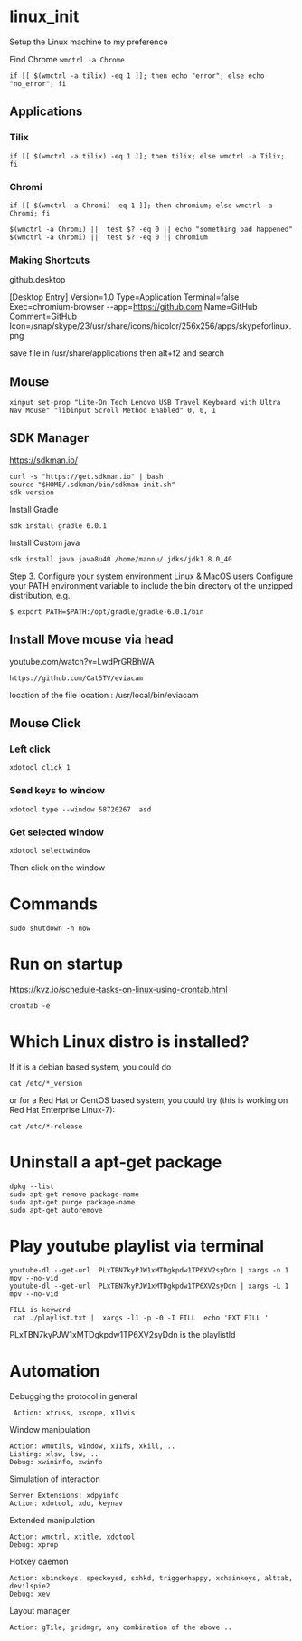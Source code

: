 # linux_init
Setup the Linux machine to my preference



Find Chrome 
```wmctrl -a Chrome```





 ```if [[ $(wmctrl -a tilix) -eq 1 ]]; then echo "error"; else echo "no_error"; fi```
 
 ##  Applications
 ### Tilix
 ```if [[ $(wmctrl -a tilix) -eq 1 ]]; then tilix; else wmctrl -a Tilix; fi```

### Chromi
```if [[ $(wmctrl -a Chromi) -eq 1 ]]; then chromium; else wmctrl -a Chromi; fi```


```
$(wmctrl -a Chromi) ||  test $? -eq 0 || echo "something bad happened"
$(wmctrl -a Chromi) ||  test $? -eq 0 || chromium
```


### Making Shortcuts
github.desktop

[Desktop Entry]
Version=1.0
Type=Application
Terminal=false
Exec=chromium-browser --app=https://github.com
Name=GitHub
Comment=GitHub
Icon=/snap/skype/23/usr/share/icons/hicolor/256x256/apps/skypeforlinux.png

save file in /usr/share/applications
then alt+f2 and search


## Mouse

```
xinput set-prop "Lite-On Tech Lenovo USB Travel Keyboard with Ultra Nav Mouse" "libinput Scroll Method Enabled" 0, 0, 1
```


## SDK Manager
https://sdkman.io/

```
curl -s "https://get.sdkman.io" | bash
source "$HOME/.sdkman/bin/sdkman-init.sh"
sdk version
```
Install Gradle
```
sdk install gradle 6.0.1
```

Install Custom java 
```
sdk install java java8u40 /home/mannu/.jdks/jdk1.8.0_40
```

Step 3. Configure your system environment
Linux & MacOS users
Configure your PATH environment variable to include the bin directory of the unzipped distribution, e.g.:

 ``` 
 $ export PATH=$PATH:/opt/gradle/gradle-6.0.1/bin
 ```


## Install Move mouse via head

youtube.com/watch?v=LwdPrGRBhWA

```
https://github.com/Cat5TV/eviacam
```
location of the file location : /usr/local/bin/eviacam 


## Mouse Click

### Left click
```
xdotool click 1
```
### Send keys to window
```
xdotool type --window 58720267  asd
```
### Get selected window
```
xdotool selectwindow 
```
Then click on the window

# Commands

```
sudo shutdown -h now
```



# Run on startup 
https://kvz.io/schedule-tasks-on-linux-using-crontab.html

```
crontab -e
```


# Which Linux distro is installed?
If it is a debian based system, you could do
```
cat /etc/*_version
```

or for a Red Hat or CentOS based system, you could try (this is working on Red Hat Enterprise Linux-7):
```
cat /etc/*-release
```


# Uninstall a apt-get package

```
dpkg --list
sudo apt-get remove package-name
sudo apt-get purge package-name
sudo apt-get autoremove
```


# Play youtube playlist via terminal

```
youtube-dl --get-url  PLxTBN7kyPJW1xMTDgkpdw1TP6XV2syDdn | xargs -n 1 mpv --no-vid 
youtube-dl --get-url  PLxTBN7kyPJW1xMTDgkpdw1TP6XV2syDdn | xargs -L 1 mpv --no-vid 

FILL is keyword
 cat ./playlist.txt |  xargs -l1 -p -0 -I FILL  echo 'EXT FILL '
```

PLxTBN7kyPJW1xMTDgkpdw1TP6XV2syDdn is the playlistId

# Automation

Debugging the protocol in general
```
 Action: xtruss, xscope, x11vis
```

Window manipulation
 ```
 Action: wmutils, window, x11fs, xkill, ..
 Listing: xlsw, lsw, ..
 Debug: xwininfo, xwinfo
 ```


Simulation of interaction
```
Server Extensions: xdpyinfo
Action: xdotool, xdo, keynav
```


Extended manipulation
```
Action: wmctrl, xtitle, xdotool
Debug: xprop
```


Hotkey daemon
```
Action: xbindkeys, speckeysd, sxhkd, triggerhappy, xchainkeys, alttab, devilspie2
Debug: xev
```

Layout manager

```Action: gTile, gridmgr, any combination of the above ..```
